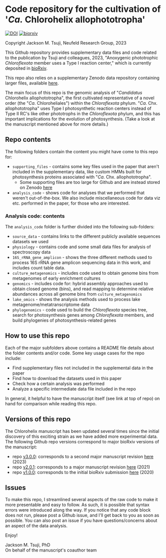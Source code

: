 # Code repository for the cultivation of '_Ca._ Chlorohelix allophototropha'

[![DOI](https://zenodo.org/badge/273164101.svg)](https://zenodo.org/badge/latestdoi/273164101)
[![biorxiv](https://img.shields.io/badge/biorxiv-10.1101%2F2020.07.07.190934-green)](https://doi.org/10.1101/2020.07.07.190934)

Copyright Jackson M. Tsuji, Neufeld Research Group, 2023

This Github repository provides supplementary data files and code related to the publication by Tsuji and colleagues, 
2023, "Anoxygenic phototrophic _Chloroflexota_ member uses a Type I reaction center," which is currently deposited in 
[bioRxiv](https://doi.org/10.1101/2020.07.07.190934).

This repo also relies on a supplementary Zenodo data repository containing larger files, available 
[here](https://doi.org/10.5281/zenodo.3930110).

The main focus of this repo is the genomic analysis of "_Candidatus_ Chlorohelix allophototropha", the first cultivated 
representative of a novel order (the "_Ca_. Chloroheliales") within the _Chloroflexota_ phylum. "_Ca_. Chx. 
allophototropha" uses Type I photosynthetic reaction centers instead of Type II RC's like other phototrophs in the 
_Chloroflexota_ phylum, and this has important implications for the evolution of photosynthesis. (Take a look at the 
manuscript mentioned above for more details.)

## Repo contents
The following folders contain the content you might have come to this repo for:
- `supporting_files` - contains some key files used in the paper that aren't included in the supplementary data, like 
  custom HMMs built for photosynthesis proteins associated with "_Ca_. Chx. allophototropha".
  - Some supporting files are too large for Github and are instead stored on Zenodo 
    [here](https://doi.org/10.5281/zenodo.3930110)
- `analysis_code` - shows code for analyses that we performed that weren't out-of-the-box. We also include 
  miscellaneous code for data viz etc. performed in the paper, for those who are interested.

### Analysis code: contents
The `analysis_code` folder is further divided into the following sub-folders:

- `source_data` - contains links to the different publicly available sequences datasets we used
- `physiology` - contains code and some small data files for analysis of spectroscopy data
- `16S_rRNA_gene_amplicon` - shows the three different methods used to process 16S rRNA gene amplicon sequencing data 
  in this work, and includes count table data.
- `culture_metagenomics` - includes code used to obtain genome bins from metagenomes of early enrichment cultures
- `genomics` - includes code for: hybrid assembly approaches used to obtain closed genome (bins), and read mapping to 
  determine relative abundances across all genome bins from `culture_metagenomics`
- `lake_omics` - shows the analysis methods used to process lake metagenome/metatranscriptome data
- `phylogenomics` - code used to build the _Chloroflexota_ species tree, search for photosynthesis genes among 
  _Chloroflexota_ members, and build phylogenies of photosynthesis-related genes

## How to use this repo
Each of the major subfolders above contains a README file details about the folder contents and/or code. Some key 
usage cases for the repo include:
- Find supplementary files not included in the supplemental data in the paper
- Find how to download the datasets used in this paper
- Check how a certain analysis was performed
- Analyze a specific intermediate data file included in the repo

In general, it helpful to have the manuscript itself (see link at top of repo) on hand for comparison while reading 
this repo.

## Versions of this repo
The Chlorohelix manuscript has been updated several times since the initial discovery of this exciting strain as we 
have added more experimental data. The following Github repo versions correspond to major bioRxiv versions of the 
manuscript:
- repo [v3.0.0](https://github.com/jmtsuji/Ca-Chlorohelix-allophototropha-RCI/tree/v3.0.0): corresponds to a second 
  major manuscript revision [here](https://www.biorxiv.org/content/10.1101/2020.07.07.190934v4) (2023)
- repo [v2.0.1](https://github.com/jmtsuji/Ca-Chlorohelix-allophototropha-RCI/tree/v2.0.1): corresponds to a major 
  manuscript revision [here](https://www.biorxiv.org/content/10.1101/2020.07.07.190934v3) (2021)
- repo [v1.0.0](https://github.com/jmtsuji/Ca-Chlorohelix-allophototropha-RCI/tree/v1.0.0): corresponds to the initial 
  bioRxiv submission [here](https://www.biorxiv.org/content/10.1101/2020.07.07.190934v1) (2020)

## Issues
To make this repo, I streamlined several aspects of the raw code to make it more presentable and easy to follow. As 
such, it is possible that syntax errors were introduced along the way. If you notice that any code block does not run, 
please post a Github issue, and I'll get back to you as soon as possible. You can also post an issue if you have 
questions/concerns about an aspect of the data analysis.

Enjoy!

Jackson M. Tsuji, PhD  
On behalf of the manuscript's coauthor team
